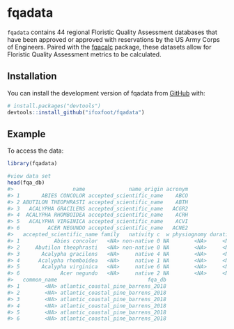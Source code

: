 
<!-- README.md is generated from README.Rmd. Please edit that file -->

# fqadata

<!-- badges: start -->
<!-- badges: end -->

`fqadata` contains 44 regional Floristic Quality Assessment databases
that have been approved or approved with reservations by the US Army
Corps of Engineers. Paired with the
[fqacalc](https://github.com/ifoxfoot/fqacalc) package, these datasets
allow for Floristic Quality Assessment metrics to be calculated.

## Installation

You can install the development version of fqadata from
[GitHub](https://github.com/) with:

``` r
# install.packages("devtools")
devtools::install_github("ifoxfoot/fqadata")
```

## Example

To access the data:

``` r
library(fqadata)

#view data set
head(fqa_db)
#>                   name              name_origin acronym
#> 1       ABIES CONCOLOR accepted_scientific_name    ABCO
#> 2 ABUTILON THEOPHRASTI accepted_scientific_name    ABTH
#> 3   ACALYPHA GRACILENS accepted_scientific_name   ACGR2
#> 4  ACALYPHA RHOMBOIDEA accepted_scientific_name    ACRH
#> 5   ACALYPHA VIRGINICA accepted_scientific_name    ACVI
#> 6         ACER NEGUNDO accepted_scientific_name   ACNE2
#>   accepted_scientific_name family   nativity c  w physiognomy duration
#> 1           Abies concolor   <NA> non-native 0 NA        <NA>     <NA>
#> 2     Abutilon theophrasti   <NA> non-native 0 NA        <NA>     <NA>
#> 3       Acalypha gracilens   <NA>     native 4 NA        <NA>     <NA>
#> 4      Acalypha rhomboidea   <NA>     native 1 NA        <NA>     <NA>
#> 5       Acalypha virginica   <NA>     native 6 NA        <NA>     <NA>
#> 6             Acer negundo   <NA>     native 2 NA        <NA>     <NA>
#>   common_name                             fqa_db
#> 1        <NA> atlantic_coastal_pine_barrens_2018
#> 2        <NA> atlantic_coastal_pine_barrens_2018
#> 3        <NA> atlantic_coastal_pine_barrens_2018
#> 4        <NA> atlantic_coastal_pine_barrens_2018
#> 5        <NA> atlantic_coastal_pine_barrens_2018
#> 6        <NA> atlantic_coastal_pine_barrens_2018
```
